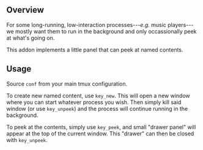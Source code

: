 ## Overview

For some long-running, low-interaction processes---*e.g.* music players---we
mostly want them to run in the background and only occassionally peek at what's
going on.

This addon implements a little panel that can peek at named contents.

## Usage

Source `conf` from your main tmux configuration.

To create new named content, use `key_new`. This will open a new window where
you can start whatever process you wish. Then simply kill said window (or use
`key_unpeek`) and the process will continue running in the background.

To peek at the contents, simply use `key_peek`, and small "drawer panel" will
appear at the top of the current window. This "drawer" can then be closed with
`key_unpeek`.
